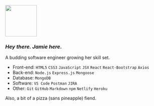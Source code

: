 <img src="https://media.giphy.com/media/3oriOfe0A84SVqwr6w/giphy.gif" width="100" height="100" />

### *Hey there. Jamie here.*

A budding software engineer growing her skill set.

- Front-end: `HTML5` `CSS3` `JavaScript` `JSX` `React` `React-Bootstrap` `Axios`
- Back-end: `Node.js` `Express.js` `Mongoose`
- Database: `MongoDB`
- Software: `VS Code` `Postman` `JIRA`
- Other: `Git` `GitHub` `Markdown` `npm` `Netlify` `Heroku`

Also, a bit of a pizza (sans pineapple) fiend.
<!--
**jyaymie/jyaymie** is a ✨ _special_ ✨ repository because its `README.md` (this file) appears on your GitHub profile.

Here are some ideas to get you started:

- 🔭 I’m currently working on ...
- 🌱 I’m currently learning ...
- 👯 I’m looking to collaborate on ...
- 🤔 I’m looking for help with ...
- 💬 Ask me about ...
- 📫 How to reach me: ...
- 😄 Pronouns: ...
- ⚡ Fun fact: ...
-->
